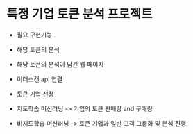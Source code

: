 # 특정 기업 토큰 분석 프로젝트
- 필요 구현기능
- 해당 토큰의 분석
- 해당 토큰의 분석이 담긴 웹 페이지

- 이더스캔 api 연결
- 토큰 기업 선정
- 지도학습 머신러닝 -> 기업의 토큰 판매량 and 구매량
- 비지도학습 머신러닝 -> 토큰 기업과 일반 고객 그룹화 및 분석 진행